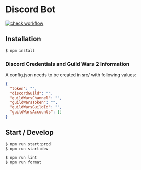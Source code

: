 # Discord Bot
[![check workflow](https://github.com/RadicalDreamer-Code/gw2-guild-check-discord-bot/actions/workflows/check.yml/badge.svg)](https://github.com/RadicalDreamer-Code/gw2-guild-check-discord-bot/actions/workflows/check.yml)


## Installation

```sh
$ npm install
```


### Discord Credentials and Guild Wars 2 Information

A config.json needs to be created in src/ with following values:

```json
{
  "token": "",
  "discordGuild": "",
  "guildWarsChannel": "",
  "guildWarsToken": "",
  "guildWarsGuildId": "",
  "guildWarsAccounts": []
}
```


## Start / Develop
```sh
$ npm run start:prod
$ npm run start:dev

$ npm run lint
$ npm run format
```
